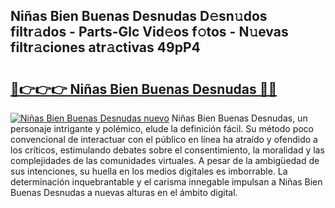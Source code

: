 ## Niñas Bien Buenas Desnudas D𝚎sn𝚞dos filtr𝚊dos - Parts-Glc Vid𝚎os f𝚘tos - N𝚞evas filtr𝚊ciones atr𝚊ctivas 49pP4

# <h2><a href="http://mb1cf8.tromn.icu/?c=Ni%c3%b1as+Bien+Buenas+Desnudas">🔗👉👉👉 Niñas Bien Buenas Desnudas 🔗🔗</a></h2>

[![Niñas Bien Buenas Desnudas nuevo](https://i.imgur.com/pEAQMta.gif)](http://mb1cf8.tromn.icu/?c=Ni%c3%b1as+Bien+Buenas+Desnudas)
Niñas Bien Buenas Desnudas, un personaje intrigante y polémico, elude la definición fácil. Su método poco convencional de interactuar con el público en línea ha atraído y ofendido a los críticos, estimulando debates sobre el consentimiento, la moralidad y las complejidades de las comunidades virtuales. A pesar de la ambigüedad de sus intenciones, su huella en los medios digitales es imborrable. La determinación inquebrantable y el carisma innegable impulsan a Niñas Bien Buenas Desnudas a nuevas alturas en el ámbito digital.

